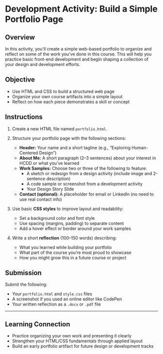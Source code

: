 # Development Activity: Build a Simple Portfolio Page

## Overview

In this activity, you'll create a simple web-based portfolio to organize and reflect on some of the work you've done in this course. This will help you practice basic front-end development and begin shaping a collection of your design and development efforts.

## Objective

- Use HTML and CSS to build a structured web page  
- Organize your own course artifacts into a simple layout  
- Reflect on how each piece demonstrates a skill or concept

## Instructions

1. Create a new HTML file named `portfolio.html`.

2. Structure your portfolio page with the following sections:

   - **Header:** Your name and a short tagline (e.g., “Exploring Human-Centered Design”)  
   - **About Me:** A short paragraph (2–3 sentences) about your interest in HCDD or what you’ve learned  
   - **Work Samples:** Choose two or three of the following to feature:
     - A sketch or redesign from a design activity (include image and 2-sentence description)  
     - A code sample or screenshot from a development activity  
     - Your Design Story Slide  
   - **Contact (optional):** A placeholder for email or LinkedIn (no need to use real contact info)

3. Use basic **CSS styles** to improve layout and readability:

   - Set a background color and font style  
   - Use spacing (margins, padding) to separate content  
   - Add a hover effect or border around your work samples

4. Write a short **reflection** (100–150 words) describing:
   - What you learned while building your portfolio  
   - What part of the course you’re most proud to showcase  
   - How you might grow this in a future course or project

## Submission

Submit the following:

- Your `portfolio.html` and `style.css` files  
- A screenshot if you used an online editor like CodePen  
- Your written reflection as a `.docx` or `.pdf` file

---

## Learning Connection

- Practice organizing your own work and presenting it clearly  
- Strengthen your HTML/CSS fundamentals through applied layout  
- Build an early portfolio artifact for future design or development tracks
